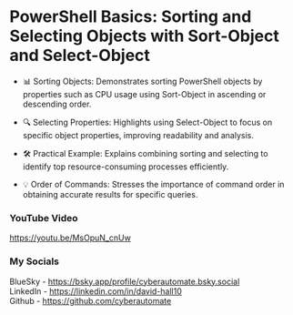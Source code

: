 #  PowerShell Basics: Sorting and Selecting Objects with Sort-Object and Select-Object
- 📊 Sorting Objects: Demonstrates sorting PowerShell objects by properties such as CPU usage using Sort-Object in ascending or descending order.

- 🔍 Selecting Properties: Highlights using Select-Object to focus on specific object properties, improving readability and analysis.

- 🛠️ Practical Example: Explains combining sorting and selecting to identify top resource-consuming processes efficiently.

- 💡 Order of Commands: Stresses the importance of command order in obtaining accurate results for specific queries.

### YouTube Video ###
https://youtu.be/MsOpuN_cnUw

### My Socials ###
BlueSky - https://bsky.app/profile/cyberautomate.bsky.social<br/>
LinkedIn - https://linkedin.com/in/david-hall10 <br/>
Github - https://github.com/cyberautomate